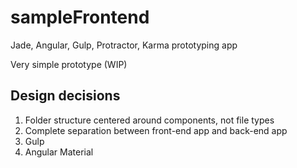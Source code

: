 # sampleFrontend
Jade, Angular, Gulp, Protractor, Karma prototyping app 

Very simple prototype (WIP)

Design decisions
----------------

1. Folder structure centered around components, not file types
2. Complete separation between front-end app and back-end app
3. Gulp
4. Angular Material

